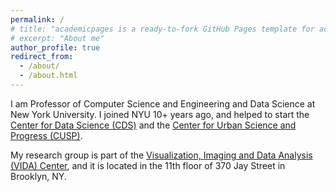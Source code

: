 ```yaml
---
permalink: /
# title: "academicpages is a ready-to-fork GitHub Pages template for academic personal websites"
# excerpt: "About me"
author_profile: true
redirect_from: 
  - /about/
  - /about.html
---
```


I am Professor of Computer Science and Engineering and Data Science at New York University. I joined NYU 10+ years ago, and helped to start the [Center for Data Science (CDS)](http://cds.nyu.edu) and the [Center for Urban Science and Progress (CUSP)](http://cusp.nyu.edu).

My research group is part of the [Visualization, Imaging and Data Analysis (VIDA) Center](http://vida.engineering.nyu.edu), and it is located in the 11th floor of 370 Jay Street in Brooklyn, NY. 

